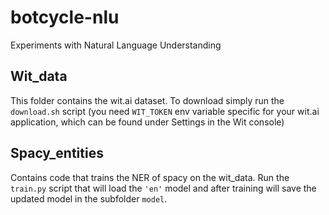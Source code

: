 # botcycle-nlu
Experiments with Natural Language Understanding

## Wit_data

This folder contains the wit.ai dataset. To download simply run the `download.sh` script (you need `WIT_TOKEN` env variable specific for your wit.ai application, which can be found under Settings in the Wit console)

## Spacy_entities

Contains code that trains the NER of spacy on the wit_data. Run the `train.py` script that will load the `'en'` model and after training will save the updated model in the subfolder `model`.
